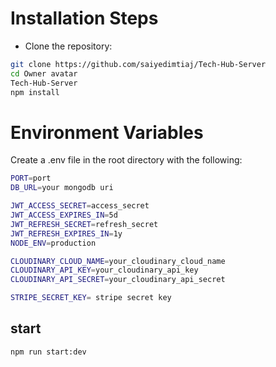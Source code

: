 # Installation Steps

- Clone the repository:

```Bash
git clone https://github.com/saiyedimtiaj/Tech-Hub-Server
cd Owner avatar
Tech-Hub-Server
npm install
```

# Environment Variables

Create a .env file in the root directory with the following:

```Bash
PORT=port
DB_URL=your mongodb uri

JWT_ACCESS_SECRET=access_secret
JWT_ACCESS_EXPIRES_IN=5d
JWT_REFRESH_SECRET=refresh_secret
JWT_REFRESH_EXPIRES_IN=1y
NODE_ENV=production

CLOUDINARY_CLOUD_NAME=your_cloudinary_cloud_name
CLOUDINARY_API_KEY=your_cloudinary_api_key
CLOUDINARY_API_SECRET=your_cloudinary_api_secret

STRIPE_SECRET_KEY= stripe secret key
```

## start

```Bash
npm run start:dev
```
